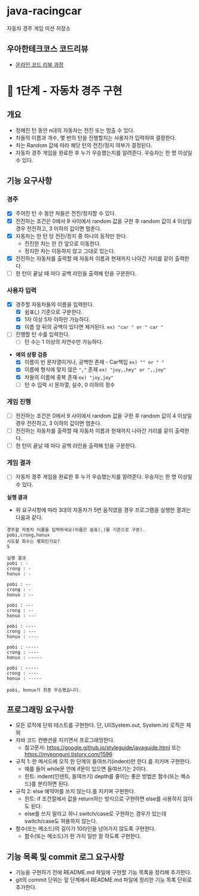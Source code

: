 # java-racingcar
자동차 경주 게임 미션 저장소

## 우아한테크코스 코드리뷰
* [온라인 코드 리뷰 과정](https://github.com/woowacourse/woowacourse-docs/blob/master/maincourse/README.md)

# 🚀 1단계 - 자동차 경주 구현

## 개요
- 정해진 턴 동안 n대의 자동차는 전진 또는 멈출 수 있다.
- 차들의 이름과 개수, 몇 번의 턴을 진행할지는 사용자가 입력하여 결정한다.
- 차는 Random 값에 따라 해당 턴의 전진/정지 여부가 결정된다.
- 자동차 경주 게임을 완료한 후 누가 우승했는지를 알려준다. 우승자는 한 명 이상일 수 있다.

## 기능 요구사항

### 경주
- [x] 주어진 턴 수 동안 차들은 전진/정지할 수 있다.
- [x] 전진하는 조건은 0에서 9 사이에서 random 값을 구한 후 random 값이 4 이상일 경우 전진하고, 3 이하의 값이면 멈춘다.
- [x] 자동차는 한 턴 당 전진/정지 중 하나의 동작만 한다.
  - 전진한 차는 한 칸 앞으로 이동한다.
  - 정지한 차는 이동하지 않고 그대로 있는다.
- [x] 전진하는 자동차를 출력할 때 자동차 이름과 현재까지 나아간 거리를 같이 출력한다.
- [ ] 한 턴이 끝날 때 마다 공백 라인을 출력해 턴을 구분한다.

### 사용자 입력
- [x] 경주할 자동차들의 이름을 입력한다.
  - [x] 쉼표(,) 기준으로 구분한다.
  - [x] 1자 이상 5자 이하만 가능하다.
  - [x] 이름 앞 뒤의 공백이 있다면 제거된다. `ex) "car " or " car "`
- [ ] 진행할 턴 수를 입력한다.
  - [ ] 턴 수는 1 이상의 자연수만 가능하다.
- **예외 상황 검증**
  - [x] 이름이 빈 문자열이거나, 공백만 존재 - Car책임 `ex) "" or " "`
  - [x] 이름에 형식에 맞지 않은 `","` 존재 `ex) "joy,,hey" or ",,joy"`
  - [x] 차들의 이름에 중복 존재 `ex) "joy,joy"`
  - [ ] 턴 수 입력 시 문자열, 실수, 0 이하의 정수  

### 게임 진행
- [ ] 전진하는 조건은 0에서 9 사이에서 random 값을 구한 후 random 값이 4 이상일 경우 전진하고, 3 이하의 값이면 멈춘다.
- [ ] 전진하는 자동차를 출력할 때 자동차 이름과 현재까지 나아간 거리를 같이 출력한다.
- [ ] 한 턴이 끝날 때 마다 공백 라인을 출력해 턴을 구분한다.

### 게임 결과
- [ ] 자동차 경주 게임을 완료한 후 누가 우승했는지를 알려준다. 우승자는 한 명 이상일 수 있다.


**실행 결과**
- 위 요구사항에 따라 3대의 자동차가 5번 움직였을 경우 프로그램을 실행한 결과는 다음과 같다.

```
경주할 자동차 이름을 입력하세요(이름은 쉼표(,)를 기준으로 구분).
pobi,crong,honux
시도할 회수는 몇회인가요?
5

실행 결과
pobi : -
crong : -
honux : -

pobi : --
crong : -
honux : --

pobi : ---
crong : --
honux : ---

pobi : ----
crong : ---
honux : ----

pobi : -----
crong : ----
honux : -----

pobi : -----
crong : ----
honux : -----

pobi, honux가 최종 우승했습니다.
```

## 프로그래밍 요구사항
- 모든 로직에 단위 테스트를 구현한다. 단, UI(System.out, System.in) 로직은 제외
- 자바 코드 컨벤션을 지키면서 프로그래밍한다.
    - 참고문서: https://google.github.io/styleguide/javaguide.html 또는 https://myeonguni.tistory.com/1596
- 규칙 1: 한 메서드에 오직 한 단계의 들여쓰기(indent)만 한다.를 지키며 구현한다.
    - 예를 들어 while문 안에 if문이 있으면 들여쓰기는 2이다.
    - 힌트: indent(인덴트, 들여쓰기) depth를 줄이는 좋은 방법은 함수(또는 메소드)를 분리하면 된다.
- 규칙 2: else 예약어를 쓰지 않는다.를 지키며 구현한다.
    - 힌트: if 조건절에서 값을 return하는 방식으로 구현하면 else를 사용하지 않아도 된다. 
    - else를 쓰지 말라고 하니 switch/case로 구현하는 경우가 있는데 switch/case도 허용하지 않는다.
- 함수(또는 메소드)의 길이가 10라인을 넘어가지 않도록 구현한다.
    - 함수(또는 메소드)가 한 가지 일만 잘 하도록 구현한다.

## 기능 목록 및 commit 로그 요구사항
- 기능을 구현하기 전에 README.md 파일에 구현할 기능 목록을 정리해 추가한다.
- git의 commit 단위는 앞 단계에서 README.md 파일에 정리한 기능 목록 단위로 추가한다.
